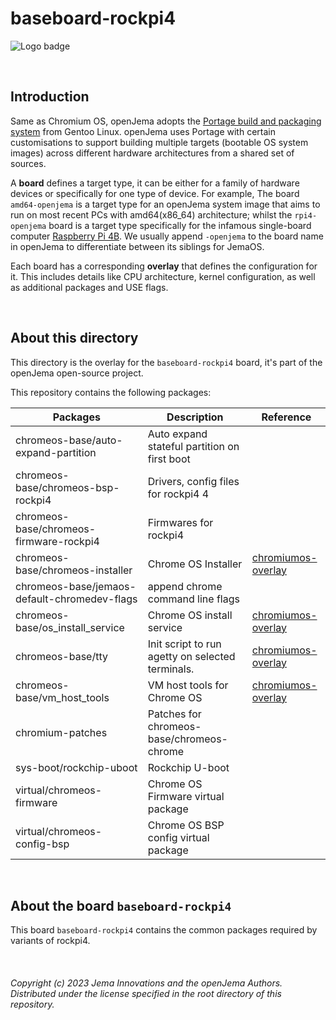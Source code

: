 # baseboard-rockpi4

![Logo badge](https://img.shields.io/endpoint?url=https://logo-badge-without-release-image-0lnvd7unef6z.runkit.sh)

<br>

## Introduction
Same as Chromium OS, openJema adopts the [Portage build and packaging system](https://wiki.gentoo.org/wiki/Portage) from Gentoo Linux. openJema uses Portage with certain customisations to support building multiple targets (bootable OS system images) across different hardware architectures from a shared set of sources.

A **board** defines a target type, it can be either for a family of hardware devices or specifically for one type of device. For example, The board `amd64-openjema` is a target type for an openJema system image that aims to run on most recent PCs with amd64(x86_64) architecture; whilst the `rpi4-openjema` board is a target type specifically for the infamous single-board computer [Raspberry Pi 4B](https://www.raspberrypi.com/products/raspberry-pi-4-model-b/). We usually append `-openjema` to the board name in openJema to differentiate between its siblings for JemaOS.

Each board has a corresponding **overlay** that defines the configuration for it. This includes details like CPU architecture, kernel configuration, as well as additional packages and USE flags.

<br>

## About this directory
This directory is the overlay for the `baseboard-rockpi4` board, it's part of the openJema open-source project.

This repository contains the following packages:


| Packages                                     | Description                                      | Reference                                                                                                                                          |
|----------------------------------------------|--------------------------------------------------|----------------------------------------------------------------------------------------------------------------------------------------------------|
| chromeos-base/auto-expand-partition          | Auto expand stateful partition on first boot     |                                                                                                                                                    |
| chromeos-base/chromeos-bsp-rockpi4           | Drivers, config files for rockpi4 4              |                                                                                                                                                    |
| chromeos-base/chromeos-firmware-rockpi4      | Firmwares for rockpi4                            |                                                                                                                                                    |
| chromeos-base/chromeos-installer             | Chrome OS Installer                              | [chromiumos-overlay](https://chromium.googlesource.com/chromiumos/overlays/chromiumos-overlay/+/refs/heads/main/chromeos-base/chromeos-installer/) |
| chromeos-base/jemaos-default-chromedev-flags | append chrome command line flags                 |                                                                                                                                                    |
| chromeos-base/os_install_service             | Chrome OS install service                        | [chromiumos-overlay](https://chromium.googlesource.com/chromiumos/overlays/chromiumos-overlay/+/refs/heads/main/chromeos-base/os_install_service/) |
| chromeos-base/tty                            | Init script to run agetty on selected terminals. | [chromiumos-overlay](https://chromium.googlesource.com/chromiumos/overlays/chromiumos-overlay/+/refs/heads/main/chromeos-base/tty)                 |
| chromeos-base/vm_host_tools                  | VM host tools for Chrome OS                      | [chromiumos-overlay](https://chromium.googlesource.com/chromiumos/overlays/chromiumos-overlay/+/refs/heads/main/chromeos-base/vm_host_tools/)      |
| chromium-patches                             | Patches for chromeos-base/chromeos-chrome        |                                                                                                                                                    |
| sys-boot/rockchip-uboot                      | Rockchip U-boot                                  |                                                                                                                                                    |
| virtual/chromeos-firmware                    | Chrome OS Firmware virtual package               |                                                                                                                                                    |
| virtual/chromeos-config-bsp                  | Chrome OS BSP config virtual package             |                                                                                                                                                    |

<br>


## About the board `baseboard-rockpi4`

This board `baseboard-rockpi4` contains the common packages required by variants of rockpi4.

<br>

###### Copyright (c) 2023 Jema Innovations and the openJema Authors. Distributed under the license specified in the root directory of this repository.
